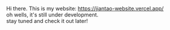 Hi there. This is my website:
https://jiantao-website.vercel.app/  
oh wells, it's still under development.  
stay tuned and check it out later!